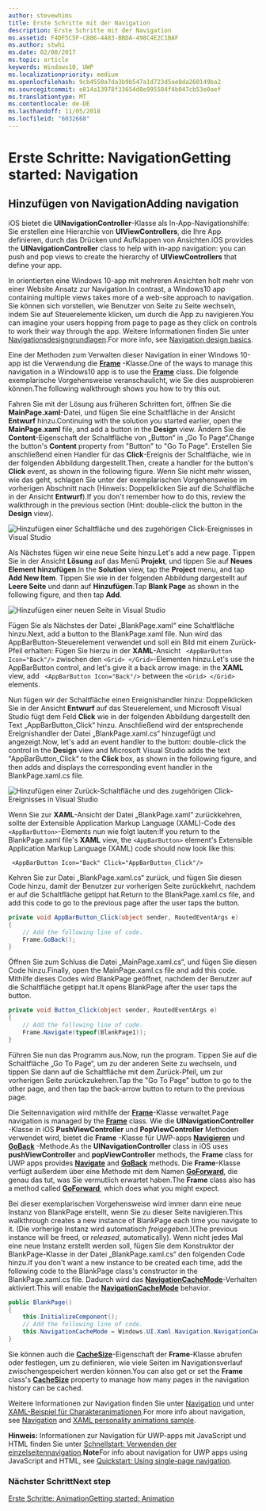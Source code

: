```yaml
---
author: stevewhims
title: Erste Schritte mit der Navigation
description: Erste Schritte mit der Navigation
ms.assetid: F4DF5C5F-C886-4483-BBDA-498C4E2C1BAF
ms.author: stwhi
ms.date: 02/08/2017
ms.topic: article
keywords: Windows10, UWP
ms.localizationpriority: medium
ms.openlocfilehash: 9cb4550a7da3b9b547a1d723d5ae8da260149ba2
ms.sourcegitcommit: e814a13978f33654d8e995584f4b047cb53e0aef
ms.translationtype: MT
ms.contentlocale: de-DE
ms.lasthandoff: 11/05/2018
ms.locfileid: "6032668"
---
```

# <a name="getting-started-navigation"></a><span data-ttu-id="36eda-104">Erste Schritte: Navigation</span><span class="sxs-lookup"><span data-stu-id="36eda-104">Getting started: Navigation</span></span>


## <a name="adding-navigation"></a><span data-ttu-id="36eda-105">Hinzufügen von Navigation</span><span class="sxs-lookup"><span data-stu-id="36eda-105">Adding navigation</span></span>

<span data-ttu-id="36eda-106">iOS bietet die **UINavigationController**-Klasse als In-App-Navigationshilfe: Sie erstellen eine Hierarchie von **UIViewControllers**, die Ihre App definieren, durch das Drücken und Aufklappen von Ansichten.</span><span class="sxs-lookup"><span data-stu-id="36eda-106">iOS provides the **UINavigationController** class to help with in-app navigation: you can push and pop views to create the hierarchy of **UIViewControllers** that define your app.</span></span>

<span data-ttu-id="36eda-107">In orientierten eine Windows 10-app mit mehreren Ansichten holt mehr von einer Website Ansatz zur Navigation.</span><span class="sxs-lookup"><span data-stu-id="36eda-107">In contrast, a Windows10 app containing multiple views takes more of a web-site approach to navigation.</span></span> <span data-ttu-id="36eda-108">Sie können sich vorstellen, wie Benutzer von Seite zu Seite wechseln, indem Sie auf Steuerelemente klicken, um durch die App zu navigieren.</span><span class="sxs-lookup"><span data-stu-id="36eda-108">You can imagine your users hopping from page to page as they click on controls to work their way through the app.</span></span> <span data-ttu-id="36eda-109">Weitere Informationen finden Sie unter [Navigationsdesigngrundlagen](https://msdn.microsoft.com/library/windows/apps/dn958438).</span><span class="sxs-lookup"><span data-stu-id="36eda-109">For more info, see [Navigation design basics](https://msdn.microsoft.com/library/windows/apps/dn958438).</span></span>

<span data-ttu-id="36eda-110">Eine der Methoden zum Verwalten dieser Navigation in einer Windows 10-app ist die Verwendung die [**Frame**](https://msdn.microsoft.com/library/windows/apps/br242682) -Klasse.</span><span class="sxs-lookup"><span data-stu-id="36eda-110">One of the ways to manage this navigation in a Windows10 app is to use the [**Frame**](https://msdn.microsoft.com/library/windows/apps/br242682) class.</span></span> <span data-ttu-id="36eda-111">Die folgende exemplarische Vorgehensweise veranschaulicht, wie Sie dies ausprobieren können.</span><span class="sxs-lookup"><span data-stu-id="36eda-111">The following walkthrough shows you how to try this out.</span></span>

<span data-ttu-id="36eda-112">Fahren Sie mit der Lösung aus früheren Schritten fort, öffnen Sie die **MainPage.xaml**-Datei, und fügen Sie eine Schaltfläche in der Ansicht **Entwurf** hinzu.</span><span class="sxs-lookup"><span data-stu-id="36eda-112">Continuing with the solution you started earlier, open the **MainPage.xaml** file, and add a button in the **Design** view.</span></span> <span data-ttu-id="36eda-113">Ändern Sie die **Content**-Eigenschaft der Schaltfläche von „Button“ in „Go To Page“.</span><span class="sxs-lookup"><span data-stu-id="36eda-113">Change the button's **Content** property from "Button" to "Go To Page".</span></span> <span data-ttu-id="36eda-114">Erstellen Sie anschließend einen Handler für das **Click**-Ereignis der Schaltfläche, wie in der folgenden Abbildung dargestellt.</span><span class="sxs-lookup"><span data-stu-id="36eda-114">Then, create a handler for the button's **Click** event, as shown in the following figure.</span></span> <span data-ttu-id="36eda-115">Wenn Sie nicht mehr wissen, wie das geht, schlagen Sie unter der exemplarischen Vorgehensweise im vorherigen Abschnitt nach (Hinweis: Doppelklicken Sie auf die Schaltfläche in der Ansicht **Entwurf**).</span><span class="sxs-lookup"><span data-stu-id="36eda-115">If you don't remember how to do this, review the walkthrough in the previous section (Hint: double-click the button in the **Design** view).</span></span>

![Hinzufügen einer Schaltfläche und des zugehörigen Click-Ereignisses in Visual Studio](images/ios-to-uwp/vs-go-to-page.png)

<span data-ttu-id="36eda-117">Als Nächstes fügen wir eine neue Seite hinzu.</span><span class="sxs-lookup"><span data-stu-id="36eda-117">Let's add a new page.</span></span> <span data-ttu-id="36eda-118">Tippen Sie in der Ansicht **Lösung** auf das Menü **Projekt**, und tippen Sie auf **Neues Element hinzufügen**.</span><span class="sxs-lookup"><span data-stu-id="36eda-118">In the **Solution** view, tap the **Project** menu, and tap **Add New Item**.</span></span> <span data-ttu-id="36eda-119">Tippen Sie wie in der folgenden Abbildung dargestellt auf **Leere Seite** und dann auf **Hinzufügen**.</span><span class="sxs-lookup"><span data-stu-id="36eda-119">Tap **Blank Page** as shown in the following figure, and then tap **Add**.</span></span>

![Hinzufügen einer neuen Seite in Visual Studio](images/ios-to-uwp/vs-add-new-page.png)

<span data-ttu-id="36eda-121">Fügen Sie als Nächstes der Datei „BlankPage.xaml“ eine Schaltfläche hinzu.</span><span class="sxs-lookup"><span data-stu-id="36eda-121">Next, add a button to the BlankPage.xaml file.</span></span> <span data-ttu-id="36eda-122">Nun wird das AppBarButton-Steuerelement verwendet und soll ein Bild mit einem Zurück-Pfeil erhalten: Fügen Sie hierzu in der **XAML**-Ansicht ` <AppBarButton Icon="Back"/>` zwischen den `<Grid> </Grid>`-Elementen hinzu.</span><span class="sxs-lookup"><span data-stu-id="36eda-122">Let's use the AppBarButton control, and let's give it a back arrow image: in the **XAML** view, add ` <AppBarButton Icon="Back"/>` between the `<Grid> </Grid>` elements.</span></span>

<span data-ttu-id="36eda-123">Nun fügen wir der Schaltfläche einen Ereignishandler hinzu: Doppelklicken Sie in der Ansicht **Entwurf** auf das Steuerelement, und Microsoft Visual Studio fügt dem Feld **Click** wie in der folgenden Abbildung dargestellt den Text „AppBarButton\_Click“ hinzu. Anschließend wird der entsprechende Ereignishandler der Datei „BlankPage.xaml.cs“ hinzugefügt und angezeigt.</span><span class="sxs-lookup"><span data-stu-id="36eda-123">Now, let's add an event handler to the button: double-click the control in the **Design** view and Microsoft Visual Studio adds the text "AppBarButton\_Click" to the **Click** box, as shown in the following figure, and then adds and displays the corresponding event handler in the BlankPage.xaml.cs file.</span></span>

![Hinzufügen einer Zurück-Schaltfläche und des zugehörigen Click-Ereignisses in Visual Studio](images/ios-to-uwp/vs-add-back-button.png)

<span data-ttu-id="36eda-125">Wenn Sie zur **XAML**-Ansicht der Datei „BlankPage.xaml“ zurückkehren, sollte der Extensible Application Markup Language (XAML)-Code des `<AppBarButton>`-Elements nun wie folgt lauten:</span><span class="sxs-lookup"><span data-stu-id="36eda-125">If you return to the BlankPage.xaml file's **XAML** view, the `<AppBarButton>` element's Extensible Application Markup Language (XAML) code should now look like this:</span></span>

` <AppBarButton Icon="Back" Click="AppBarButton_Click"/>`

<span data-ttu-id="36eda-126">Kehren Sie zur Datei „BlankPage.xaml.cs“ zurück, und fügen Sie diesen Code hinzu, damit der Benutzer zur vorherigen Seite zurückkehrt, nachdem er auf die Schaltfläche getippt hat.</span><span class="sxs-lookup"><span data-stu-id="36eda-126">Return to the BlankPage.xaml.cs file, and add this code to go to the previous page after the user taps the button.</span></span>

```csharp
private void AppBarButton_Click(object sender, RoutedEventArgs e)
{
    // Add the following line of code.    
    Frame.GoBack();
}
```

<span data-ttu-id="36eda-127">Öffnen Sie zum Schluss die Datei „MainPage.xaml.cs“, und fügen Sie diesen Code hinzu.</span><span class="sxs-lookup"><span data-stu-id="36eda-127">Finally, open the MainPage.xaml.cs file and add this code.</span></span> <span data-ttu-id="36eda-128">Mithilfe dieses Codes wird BlankPage geöffnet, nachdem der Benutzer auf die Schaltfläche getippt hat.</span><span class="sxs-lookup"><span data-stu-id="36eda-128">It opens BlankPage after the user taps the button.</span></span>

```csharp
private void Button_Click(object sender, RoutedEventArgs e)
{
    // Add the following line of code.
    Frame.Navigate(typeof(BlankPage1));
}
```

<span data-ttu-id="36eda-129">Führen Sie nun das Programm aus.</span><span class="sxs-lookup"><span data-stu-id="36eda-129">Now, run the program.</span></span> <span data-ttu-id="36eda-130">Tippen Sie auf die Schaltfläche „Go To Page“, um zu der anderen Seite zu wechseln, und tippen Sie dann auf die Schaltfläche mit dem Zurück-Pfeil, um zur vorherigen Seite zurückzukehren.</span><span class="sxs-lookup"><span data-stu-id="36eda-130">Tap the "Go To Page" button to go to the other page, and then tap the back-arrow button to return to the previous page.</span></span>

<span data-ttu-id="36eda-131">Die Seitennavigation wird mithilfe der [**Frame**](https://msdn.microsoft.com/library/windows/apps/br242682)-Klasse verwaltet.</span><span class="sxs-lookup"><span data-stu-id="36eda-131">Page navigation is managed by the [**Frame**](https://msdn.microsoft.com/library/windows/apps/br242682) class.</span></span> <span data-ttu-id="36eda-132">Wie die **UINavigationController** -Klasse in iOS **PushViewController** und **PopViewController** Methoden verwendet wird, bietet die **Frame** -Klasse für UWP-apps [**Navigieren**](https://msdn.microsoft.com/library/windows/apps/br242694) und [**GoBack**](https://msdn.microsoft.com/library/windows/apps/dn996568) -Methode.</span><span class="sxs-lookup"><span data-stu-id="36eda-132">As the **UINavigationController** class in iOS uses **pushViewController** and **popViewController** methods, the **Frame** class for UWP apps provides [**Navigate**](https://msdn.microsoft.com/library/windows/apps/br242694) and [**GoBack**](https://msdn.microsoft.com/library/windows/apps/dn996568) methods.</span></span> <span data-ttu-id="36eda-133">Die **Frame**-Klasse verfügt außerdem über eine Methode mit dem Namen [**GoForward**](https://msdn.microsoft.com/library/windows/apps/br242693), die genau das tut, was Sie vermutlich erwartet haben.</span><span class="sxs-lookup"><span data-stu-id="36eda-133">The **Frame** class also has a method called [**GoForward**](https://msdn.microsoft.com/library/windows/apps/br242693), which does what you might expect.</span></span>

<span data-ttu-id="36eda-134">Bei dieser exemplarischen Vorgehensweise wird immer dann eine neue Instanz von BlankPage erstellt, wenn Sie zu dieser Seite navigieren.</span><span class="sxs-lookup"><span data-stu-id="36eda-134">This walkthrough creates a new instance of BlankPage each time you navigate to it.</span></span> <span data-ttu-id="36eda-135">(Die vorherige Instanz wird automatisch *freigegeben*.)</span><span class="sxs-lookup"><span data-stu-id="36eda-135">(The previous instance will be freed, or *released*, automatically).</span></span> <span data-ttu-id="36eda-136">Wenn nicht jedes Mal eine neue Instanz erstellt werden soll, fügen Sie dem Konstruktor der BlankPage-Klasse in der Datei „BlankPage.xaml.cs“ den folgenden Code hinzu.</span><span class="sxs-lookup"><span data-stu-id="36eda-136">If you don't want a new instance to be created each time, add the following code to the BlankPage class's constructor in the BlankPage.xaml.cs file.</span></span> <span data-ttu-id="36eda-137">Dadurch wird das [**NavigationCacheMode**](https://msdn.microsoft.com/library/windows/apps/br227506)-Verhalten aktiviert.</span><span class="sxs-lookup"><span data-stu-id="36eda-137">This will enable the [**NavigationCacheMode**](https://msdn.microsoft.com/library/windows/apps/br227506) behavior.</span></span>

```csharp
public BlankPage()
{
    this.InitializeComponent();
    // Add the following line of code.
    this.NavigationCacheMode = Windows.UI.Xaml.Navigation.NavigationCacheMode.Enabled;
}
```

<span data-ttu-id="36eda-138">Sie können auch die [**CacheSize**](https://msdn.microsoft.com/library/windows/apps/br242683)-Eigenschaft der **Frame**-Klasse abrufen oder festlegen, um zu definieren, wie viele Seiten im Navigationsverlauf zwischengespeichert werden können.</span><span class="sxs-lookup"><span data-stu-id="36eda-138">You can also get or set the **Frame** class's [**CacheSize**](https://msdn.microsoft.com/library/windows/apps/br242683) property to manage how many pages in the navigation history can be cached.</span></span>

<span data-ttu-id="36eda-139">Weitere Informationen zur Navigation finden Sie unter [Navigation](https://msdn.microsoft.com/library/windows/apps/mt187344) und unter [XAML-Beispiel für Charakteranimationen](http://go.microsoft.com/fwlink/p/?LinkID=242401).</span><span class="sxs-lookup"><span data-stu-id="36eda-139">For more info about navigation, see [Navigation](https://msdn.microsoft.com/library/windows/apps/mt187344) and [XAML personality animations sample](http://go.microsoft.com/fwlink/p/?LinkID=242401).</span></span>

<span data-ttu-id="36eda-140">**Hinweis:** Informationen zur Navigation für UWP-apps mit JavaScript und HTML finden Sie unter [Schnellstart: Verwenden der einzelseitennavigation](https://msdn.microsoft.com/library/windows/apps/hh452768).</span><span class="sxs-lookup"><span data-stu-id="36eda-140">**Note**For info about navigation for UWP apps using JavaScript and HTML, see [Quickstart: Using single-page navigation](https://msdn.microsoft.com/library/windows/apps/hh452768).</span></span>
 
### <a name="next-step"></a><span data-ttu-id="36eda-141">Nächster Schritt</span><span class="sxs-lookup"><span data-stu-id="36eda-141">Next step</span></span>

[<span data-ttu-id="36eda-142">Erste Schritte: Animation</span><span class="sxs-lookup"><span data-stu-id="36eda-142">Getting started: Animation</span></span>](getting-started-animation.md)

